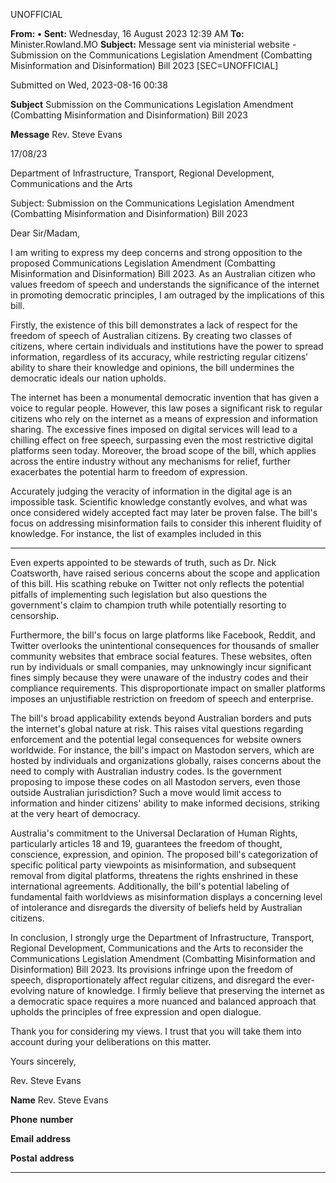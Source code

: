 UNOFFICIAL

**From:** **•**
**Sent:** Wednesday, 16 August 2023 12:39 AM
**To:** Minister.Rowland.MO
**Subject:** Message sent via ministerial website     - Submission on the Communications Legislation Amendment
(Combatting Misinformation and Disinformation) Bill 2023 [SEC=UNOFFICIAL]

Submitted on Wed, 2023-08-16 00:38

**Subject**
Submission on the Communications Legislation Amendment (Combatting Misinformation and Disinformation) Bill
2023

**Message**
Rev. Steve Evans

17/08/23

Department of Infrastructure, Transport, Regional Development, Communications and the Arts

Subject: Submission on the Communications Legislation Amendment (Combatting Misinformation and
Disinformation) Bill 2023

Dear Sir/Madam,

I am writing to express my deep concerns and strong opposition to the proposed Communications Legislation
Amendment (Combatting Misinformation and Disinformation) Bill 2023. As an Australian citizen who values freedom
of speech and understands the significance of the internet in promoting democratic principles, I am outraged by the
implications of this bill.

Firstly, the existence of this bill demonstrates a lack of respect for the freedom of speech of Australian citizens. By
creating two classes of citizens, where certain individuals and institutions have the power to spread information,
regardless of its accuracy, while restricting regular citizens' ability to share their knowledge and opinions, the bill
undermines the democratic ideals our nation upholds.

The internet has been a monumental democratic invention that has given a voice to regular people. However, this
law poses a significant risk to regular citizens who rely on the internet as a means of expression and information
sharing. The excessive fines imposed on digital services will lead to a chilling effect on free speech, surpassing even
the most restrictive digital platforms seen today. Moreover, the broad scope of the bill, which applies across the
entire industry without any mechanisms for relief, further exacerbates the potential harm to freedom of expression.

Accurately judging the veracity of information in the digital age is an impossible task. Scientific knowledge constantly
evolves, and what was once considered widely accepted fact may later be proven false. The bill's focus on addressing
misinformation fails to consider this inherent fluidity of knowledge. For instance, the list of examples included in this


-----

Even experts appointed to be stewards of truth, such as Dr. Nick Coatsworth, have raised serious concerns about the
scope and application of this bill. His scathing rebuke on Twitter not only reflects the potential pitfalls of
implementing such legislation but also questions the government's claim to champion truth while potentially
resorting to censorship.

Furthermore, the bill's focus on large platforms like Facebook, Reddit, and Twitter overlooks the unintentional
consequences for thousands of smaller community websites that embrace social features. These websites, often run
by individuals or small companies, may unknowingly incur significant fines simply because they were unaware of the
industry codes and their compliance requirements. This disproportionate impact on smaller platforms imposes an
unjustifiable restriction on freedom of speech and enterprise.

The bill's broad applicability extends beyond Australian borders and puts the internet's global nature at risk. This
raises vital questions regarding enforcement and the potential legal consequences for website owners worldwide.
For instance, the bill's impact on Mastodon servers, which are hosted by individuals and organizations globally, raises
concerns about the need to comply with Australian industry codes. Is the government proposing to impose these
codes on all Mastodon servers, even those outside Australian jurisdiction? Such a move would limit access to
information and hinder citizens' ability to make informed decisions, striking at the very heart of democracy.

Australia's commitment to the Universal Declaration of Human Rights, particularly articles 18 and 19, guarantees the
freedom of thought, conscience, expression, and opinion. The proposed bill's categorization of specific political party
viewpoints as misinformation, and subsequent removal from digital platforms, threatens the rights enshrined in
these international agreements. Additionally, the bill's potential labeling of fundamental faith worldviews as
misinformation displays a concerning level of intolerance and disregards the diversity of beliefs held by Australian
citizens.

In conclusion, I strongly urge the Department of Infrastructure, Transport, Regional Development, Communications
and the Arts to reconsider the Communications Legislation Amendment (Combatting Misinformation and
Disinformation) Bill 2023. Its provisions infringe upon the freedom of speech, disproportionately affect regular
citizens, and disregard the ever-evolving nature of knowledge. I firmly believe that preserving the internet as a
democratic space requires a more nuanced and balanced approach that upholds the principles of free expression
and open dialogue.

Thank you for considering my views. I trust that you will take them into account during your deliberations on this
matter.

Yours sincerely,

Rev. Steve Evans

**Name**
Rev. Steve Evans

**Phone** **number**

**Email** **address**

**Postal** **address**


-----

